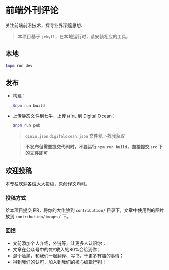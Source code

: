 # 前端外刊评论

关注前端前沿技术，探寻业界深邃思想.

> 本项目基于 `jekyll`，在本地运行时，请安装相应的工具。

## 本地

```bash
$npm run dev
```

## 发布

- 构建：

  ```bash
  $npm run build
  ```

- 上传静态文件到七牛，上传 `HTML` 到 Digital Ocean：

  ```bash
  $npm run pub
  ```
  > `qiniu.json`  `digitalocean.json` 文件私下找我获取

  > **不发布但需要提交代码时，不要运行 `npm run build`，直接提交 `src` 下的文件即可**

## 欢迎投稿

本专栏欢迎各位大大投稿，原创译文均可。

### 投稿方式

给本项目提交 PR，将你的大作放到 `contribution/` 目录下，文章中使用到的图片放到 `contribution/images/` 下。

### 回馈

- 文前添加个人介绍，外链等，让更多人认识你；
- 文章在公众号中的`赞赏`收入的80%会给到你；
- 混个脸熟，和我们一起翻译、写书，干更多有趣的事情；
- 得到我们的认可，加入到我们的核心编辑行列！
